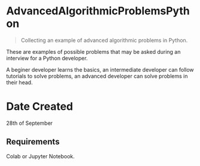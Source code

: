 # AdvancedAlgorithmicProblemsPython
> Collecting an example of advanced algorithmic problems in Python.

These are examples of possible problems that may be asked during an interview for a Python developer.

A beginer developer learns the basics, an intermediate developer can follow tutorials to solve problems, an advanced developer can solve problems in their head.

# Date Created

28th of September


## Requirements

Colab or Jupyter Notebook.
